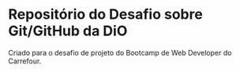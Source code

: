 # Repositório do Desafio sobre Git/GitHub da DiO
Criado para o desafio de projeto do Bootcamp de Web Developer do Carrefour.
